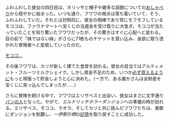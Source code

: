 <!-- title: フワワ・アビスガード -->
<!-- status: 生存 -->

ふわふわした彼女の四日目は、ネリッサと帽子や雑多な話題についての[おしゃべり](https://www.youtube.com/live/BehFIHehD_Y?feature=shared&t=439)から穏やかに始まった。いつも通り、フワワの視点は落ち着いていて、そう、ふわふわしていた。それとは対照的に、彼女の相棒であり常にモフモフしているモココは、ファウナマートへ宝くじの当選金を受け取りに大急ぎ。モココが当たっていたことを知り驚いたフワワだったが、その驚きはすぐに心配へと変わる。目の前で「妹ではない妹」がさらに71枚ものチケットを買い込み、金欲に取り憑かれた冒険者へと変貌していったのだ。

[モココ…](#embed:https://www.youtube.com/live/BehFIHehD_Y?feature=shared&t=508)

その後フワワは、カリが新しく建てた食堂を訪れる。彼女の目当てはアルティメット・フルーツミルクシェイク。しかし資金不足のため、いつか[必ず買えるように](https://www.youtube.com/live/BehFIHehD_Y?feature=shared&t=639)もっと頑張って貯金しようと心に決めた。（一方で、ある誰かさんは全財産を宝くじに突っ込んでしまったが……）

さらに冒険を続ける中で、フワワはエリザベスと出会い、彼女はまさに文字通り[パンの人](https://www.youtube.com/live/BehFIHehD_Y?feature=shared&t=1194)となった。やがて、*エルドリッチホラーダンジョン*への準備の時が訪れる。エリザベス、モココ、ラオラ、そしてカリと共に挑んだフワワたちは、勇敢にダンジョンを制覇し、*一伊那尓栖*の[記憶](https://www.youtube.com/live/BehFIHehD_Y?feature=shared&t=4357)を取り戻すことに成功した。
